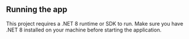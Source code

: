 ## Running the app

This project requires a .NET 8 runtime or SDK to run. Make sure you have .NET 8 installed on your machine before starting the application.